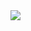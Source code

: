 <img src="https://img.shields.io/badge/Visual%20Studio%20Code-007ACC?style=for-the-badge&logo=microsoft&logoColor=white">